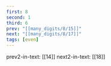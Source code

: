```yaml
---
first: 8
second: 1
third: 6
prev: "[[many_digits/8/15]]"
next: "[[many_digits/8/17]]"
tags: [even]
---
```

prev2-in-text: [[14]]
next2-in-text: [[18]]
